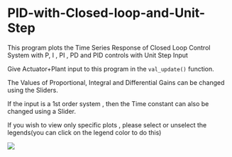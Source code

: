 # PID-with-Closed-loop-and-Unit-Step

This program plots the Time Series Response of Closed Loop Control System with P, I , PI , PD and PID controls with Unit Step Input

Give Actuator+Plant input to this program in the `val_update()` function.

The Values of Proportional, Integral and Differential Gains can be changed using the Sliders. 

If the input is a 1st order system , then the Time constant can also be changed using a Slider. 

If you wish to view only specific plots , please select or unselect the legends(you can click on the legend color to do this)

<img src ='https://media.githubusercontent.com/media/shivakumar-tekumatla/shivakumar-tekumatla.github.io/master/files/GIFs/PID.gif'>
